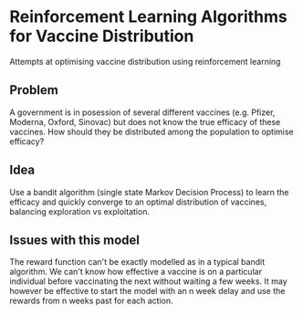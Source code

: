 # Reinforcement Learning Algorithms for Vaccine Distribution
Attempts at optimising vaccine distribution using reinforcement learning

## Problem
A government is in posession of several different vaccines (e.g. Pfizer, Moderna, Oxford, Sinovac) but does not
know the true efficacy of these vaccines. How should they be distributed among the population to optimise
efficacy?

## Idea
Use a bandit algorithm (single state Markov Decision Process) to learn the efficacy and quickly converge to an
optimal distribution of vaccines, balancing exploration vs exploitation.

## Issues with this model
The reward function can't be exactly modelled as in a typical bandit algorithm. We can't know how effective a vaccine
is on a particular individual before vaccinating the next without waiting a few weeks. It may however be effective to
start the model with an n week delay and use the rewards from n weeks past for each action.
